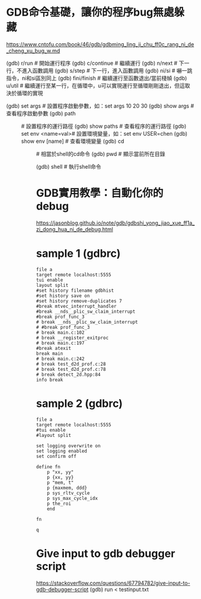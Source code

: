
# GDB命令基礎，讓你的程序bug無處躲藏
https://www.cntofu.com/book/46/gdb/gdbming_ling_ji_chu_ff0c_rang_ni_de_cheng_xu_bug_w.md

(gdb) r/run             # 開始運行程序
(gdb) c/continue        # 繼續運行
(gdb) n/next            # 下一行，不進入函數調用
(gdb) s/step            # 下一行，進入函數調用
(gdb) ni/si             # 嚇一跳指令，ni和si區別同上
(gdb) fini/finish       # 繼續運行至函數退出/當前棧幀
(gdb) u/util            # 繼續運行至某一行，在循環中，u可以實現運行至循環剛剛退出，但這取決於循環的實現

(gdb) set args          # 設置程序啟動參數，如：set args 10 20 30
(gdb) show args         # 查看程序啟動參數
(gdb) path <dir>        # 設置程序的運行路徑
(gdb) show paths        # 查看程序的運行路徑
(gdb) set env <name=val># 設置環境變量，如：set env USER=chen
(gdb) show env [name]   # 查看環境變量
(gdb) cd <dir>          # 相當於shell的cd命令
(gdb) pwd               # 顯示當前所在目錄

(gdb) shell <commond>   # 執行shell命令

# GDB實用教學：自動化你的debug
https://jasonblog.github.io/note/gdb/gdbshi_yong_jiao_xue_ff1a_zi_dong_hua_ni_de_debug.html


# sample 1 (gdbrc)
```
file a
target remote localhost:5555
tui enable
layout split
#set history filename gdbhist
#set history save on
#set history remove-duplicates 7
#break mtvec_interrupt_handler
#break __nds__plic_sw_claim_interrupt
#break prof_func_3
# break __nds__plic_sw_claim_interrupt
# #break prof_func_3
# break main.c:102
# break __register_exitproc
# break main.c:197
#break atexit
break main
# break main.c:242
# break test_d2d_prof.c:28
# break test_d2d_prof.c:78
# break detect_2d.hpp:84
info break
```

# sample 2 (gdbrc)
```
file a
target remote localhost:5555
#tui enable
#layout split

set logging overwrite on
set logging enabled
set confirm off

define fn
    p "xx, yy"
    p {xx, yy}
    p "mem, t"
    p {maxmem, ddd}
    p sys_rltv_cycle
    p sys_max_cycle_idx
    p the_roi
    end

fn

q
```

# Give input to gdb debugger script
https://stackoverflow.com/questions/67794782/give-input-to-gdb-debugger-script
(gdb) run < testinput.txt